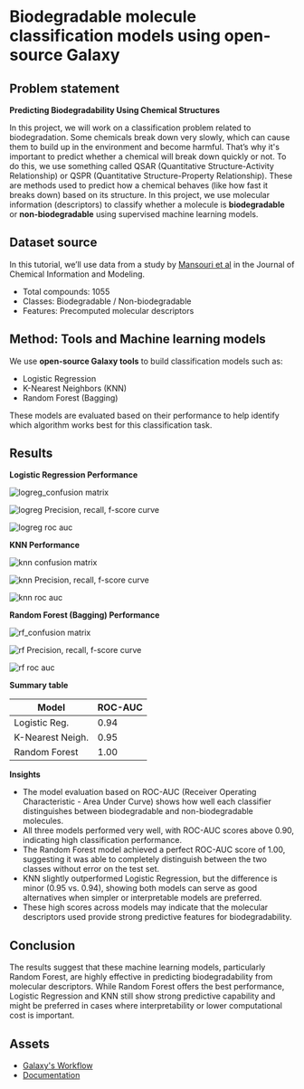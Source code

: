 # **Biodegradable molecule classification models using open-source Galaxy**

## **Problem statement**

**Predicting Biodegradability Using Chemical Structures**

In this project, we will work on a classification problem related to biodegradation. Some chemicals break down very slowly, which can cause them to build up in the environment and become harmful. That’s why it's important to predict whether a chemical will break down quickly or not.
To do this, we use something called QSAR (Quantitative Structure-Activity Relationship) or QSPR (Quantitative Structure-Property Relationship). These are methods used to predict how a chemical behaves (like how fast it breaks down) based on its structure. 
In this project, we use molecular information (descriptors) to classify whether a molecule is **biodegradable** or **non-biodegradable** using supervised machine learning models.

## **Dataset source**
In this tutorial, we’ll use data from a study by [Mansouri et al](https://pubs.acs.org/doi/10.1021/ci4000213) in the Journal of Chemical Information and Modeling. 
* Total compounds: 1055
* Classes: Biodegradable / Non-biodegradable
* Features: Precomputed molecular descriptors 

## **Method: Tools and Machine learning models**

We use **open-source Galaxy tools** to build classification models such as:
* Logistic Regression 
* K-Nearest Neighbors (KNN)
* Random Forest (Bagging) 

These models are evaluated based on their performance to help identify which algorithm works best for this classification task.


## **Results**

**Logistic Regression Performance**

![logreg_confusion matrix](https://github.com/harishmuh/Biodegradarable-molecules_classification_Galaxy/blob/main/documentation/logreg_confusion_matrix.png?raw=true)

![logreg Precision, recall, f-score curve](https://github.com/harishmuh/Biodegradarable-molecules_classification_Galaxy/blob/main/documentation/logreg_precision_recall_linear.png?raw=true)

![logreg roc auc](https://github.com/harishmuh/Biodegradarable-molecules_classification_Galaxy/blob/main/documentation/logreg_roc_linear.png?raw=true)

**KNN Performance**

![knn confusion matrix](https://github.com/harishmuh/Biodegradarable-molecules_classification_Galaxy/blob/main/documentation/knn_confusion_matrix_NN.png?raw=true)

![knn Precision, recall, f-score curve](https://github.com/harishmuh/Biodegradarable-molecules_classification_Galaxy/blob/main/documentation/knn_precision_recall_NN.png?raw=true)

![knn roc auc](https://github.com/harishmuh/Biodegradarable-molecules_classification_Galaxy/blob/main/documentation/knn_roc_NN.png?raw=true)

**Random Forest (Bagging) Performance**

![rf_confusion matrix](https://github.com/harishmuh/Biodegradarable-molecules_classification_Galaxy/blob/main/documentation/rf_confusion_matrix_bagging.png?raw=true)

![rf Precision, recall, f-score curve](https://github.com/harishmuh/Biodegradarable-molecules_classification_Galaxy/blob/main/documentation/rf_precision_recall_bagging.png?raw=true)

![rf roc auc](https://github.com/harishmuh/Biodegradarable-molecules_classification_Galaxy/blob/main/documentation/rf_roc_bagging.png?raw=true)

**Summary table**

| Model            | ROC-AUC |
|------------------|---------|
| Logistic Reg.    | 0.94    |
| K-Nearest Neigh. | 0.95    |
| Random Forest    | 1.00    |

**Insights**

* The model evaluation based on ROC-AUC (Receiver Operating Characteristic - Area Under Curve) shows how well each classifier distinguishes between biodegradable and non-biodegradable molecules.
* All three models performed very well, with ROC-AUC scores above 0.90, indicating high classification performance.
* The Random Forest model achieved a perfect ROC-AUC score of 1.00, suggesting it was able to completely distinguish between the two classes without error on the test set.
* KNN slightly outperformed Logistic Regression, but the difference is minor (0.95 vs. 0.94), showing both models can serve as good alternatives when simpler or interpretable models are preferred.
* These high scores across models may indicate that the molecular descriptors used provide strong predictive features for biodegradability.

## **Conclusion**
The results suggest that these machine learning models, particularly Random Forest, are highly effective in predicting biodegradability from molecular descriptors. While Random Forest offers the best performance, Logistic Regression and KNN still show strong predictive capability and might be preferred in cases where interpretability or lower computational cost is important.

## **Assets**
* [Galaxy's Workflow](https://usegalaxy.eu/u/harish_muh12/w/workflow-constructed-from-history-classificationgta)
* [Documentation](https://github.com/harishmuh/Biodegradarable-molecules_classification_Galaxy/tree/main/documentation)

